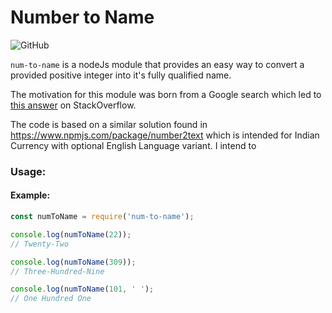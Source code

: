 # Number to Name
![GitHub](https://img.shields.io/github/license/billyjbryant/num-to-name?style=flat-square)

`num-to-name` is a nodeJs module that provides an easy way to convert a provided positive integer into it's fully qualified name. 

The motivation for this module was born from a Google search which led to [this answer](https://stackoverflow.com/a/23105974/13387374) on StackOverflow. 

The code is based on a similar solution found in https://www.npmjs.com/package/number2text which is intended for Indian Currency with optional English Language variant. I intend to 

### Usage:


#### Example:

```js
const numToName = require('num-to-name');

console.log(numToName(22));
// Twenty-Two

console.log(numToName(309));
// Three-Hundred-Nine

console.log(numToName(101, ' ');
// One Hundred One
```